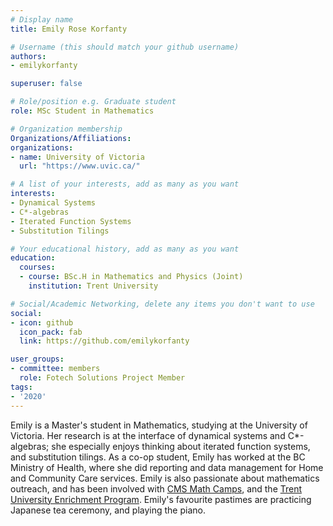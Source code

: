 ```yaml
---
# Display name
title: Emily Rose Korfanty

# Username (this should match your github username)
authors:
- emilykorfanty

superuser: false

# Role/position e.g. Graduate student
role: MSc Student in Mathematics

# Organization membership
Organizations/Affiliations:
organizations:
- name: University of Victoria
  url: "https://www.uvic.ca/"

# A list of your interests, add as many as you want
interests:
- Dynamical Systems
- C*-algebras
- Iterated Function Systems
- Substitution Tilings

# Your educational history, add as many as you want
education:
  courses:
  - course: BSc.H in Mathematics and Physics (Joint)
    institution: Trent University

# Social/Academic Networking, delete any items you don't want to use
social:
- icon: github
  icon_pack: fab
  link: https://github.com/emilykorfanty

user_groups:
- committee: members
  role: Fotech Solutions Project Member
tags:
- '2020'
---
```

Emily is a Master's student in Mathematics, studying at the University of Victoria. Her research is at the interface of dynamical systems and C*-algebras; she especially enjoys thinking about iterated function systems, and substitution tilings. As a co-op student, Emily has worked at the BC Ministry of Health, where she did reporting and data management for Home and Community Care services. Emily is also passionate about mathematics outreach, and has been involved with <a href="https://cms.math.ca/education/math-camps/">CMS Math Camps</a>, and the <a href="https://www.trentu.ca/conferences/programs">Trent University Enrichment Program</a>.  Emily's favourite pastimes are practicing Japanese tea ceremony, and playing the piano.  
